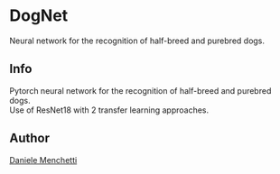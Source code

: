 # DogNet
Neural network for the recognition of half-breed and purebred dogs.

## Info
Pytorch neural network for the recognition of half-breed and purebred dogs. <br />
Use of ResNet18 with 2 transfer learning approaches.

## Author
[Daniele Menchetti](https://github.com/danielemenchetti)
